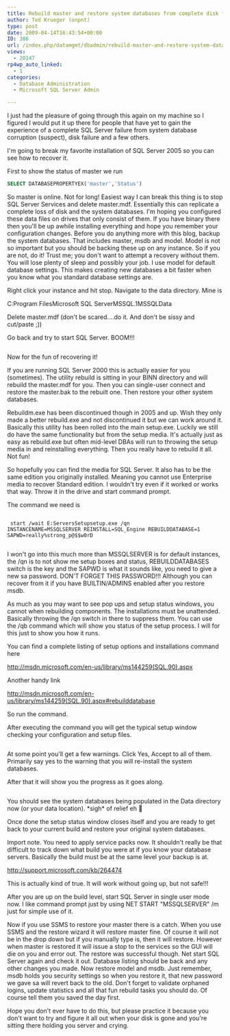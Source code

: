 ```yaml
---
title: Rebuild master and restore system databases from complete disk failure
author: Ted Krueger (onpnt)
type: post
date: 2009-04-14T16:43:54+00:00
ID: 386
url: /index.php/datamgmt/dbadmin/rebuild-master-and-restore-system-databa/
views:
  - 20147
rp4wp_auto_linked:
  - 1
categories:
  - Database Administration
  - Microsoft SQL Server Admin

---
```

I just had the pleasure of going through this again on my machine so I figured I would put it up there for people that have yet to gain the experience of a complete SQL Server failure from system database corruption (suspect), disk failure and a few others. 

I'm going to break my favorite installation of SQL Server 2005 so you can see how to recover it. 

First to show the status of master we run

```sql
SELECT DATABASEPROPERTYEX('master','Status')
```
So master is online. Not for long! Easiest way I can break this thing is to stop SQL Server Services and delete master.mdf. Essentially this can replicate a complete loss of disk and the system databases. I'm hoping you configured these data files on drives that only consist of them. If you have binary there then you'll be up awhile installing everything and hope you remember your configuration changes. Before you do anything more with this blog, backup the system databases. That includes master, msdb and model. Model is not so important but you should be backing these up on any instance. So if you are not, do it! Trust me; you don't want to attempt a recovery without them. You will lose plenty of sleep and possibly your job. I use model for default database settings. This makes creating new databases a bit faster when you know what you standard database settings are. 

Right click your instance and hit stop. Navigate to the data directory. Mine is
  
C:Program FilesMicrosoft SQL ServerMSSQL.1MSSQLData

Delete master.mdf (don't be scared....do it. And don't be sissy and cut/paste ;))

Go back and try to start SQL Server. BOOM!!!

<div class="image_block">
  <img src="/wp-content/uploads/blogs/DataMgmt//sysdb_1.gif" alt="" title="" />
</div>

Now for the fun of recovering it!

If you are running SQL Server 2000 this is actually easier for you (sometimes). The utility rebuild is sitting in your BINN directory and will rebuild the master.mdf for you. Then you can single-user connect and restore the master.bak to the rebuilt one. Then restore your other system databases.

Rebuildm.exe has been discontinued though in 2005 and up. Wish they only made a better rebuild.exe and not discontinued it but we can work around it. Basically this utility has been rolled into the main setup.exe. Luckily we still do have the same functionality but from the setup media. It's actually just as easy as rebuild.exe but often mid-level DBAs will run to throwing the setup media in and reinstalling everything. Then you really have to rebuild it all. Not fun!
  
So hopefully you can find the media for SQL Server. It also has to be the same edition you originally installed. Meaning you cannot use Enterprise media to recover Standard edition. I wouldn't try even if it worked or works that way. Throw it in the drive and start command prompt.

The command we need is
  
<code class="codespan"><br />
start /wait E:ServersSetupsetup.exe /qn INSTANCENAME=MSSQLSERVER REINSTALL=SQL_Engine REBUILDDATABASE=1 SAPWD=really%strong_p@$$w0rD<br />
</code>
  
I won't go into this much more than MSSQLSERVER is for default instances, the /qn is to not show me setup boxes and status, REBUILDDATABASES switch is the key and the SAPWD is what it sounds like, you need to give a new sa password. DON'T FORGET THIS PASSWORD!!! Although you can recover from it if you have BUILTIN/ADMINS enabled after you restore msdb.

As much as you may want to see pop ups and setup status windows, you cannot when rebuilding components. The installations must be unattended. Basically throwing the /qn switch in there to suppress them. You can use the /qb command which will show you status of the setup process. I will for this just to show you how it runs.

You can find a complete listing of setup options and installations command here
  
http://msdn.microsoft.com/en-us/library/ms144259(SQL.90).aspx
  
Another handy link
  
http://msdn.microsoft.com/en-us/library/ms144259(SQL.90).aspx#rebuilddatabase

So run the command.

After executing the command you will get the typical setup window checking your configuration and setup files.

<div class="image_block">
  <img src="/wp-content/uploads/blogs/DataMgmt//sysdb_2.gif" alt="" title="" />
</div>

At some point you'll get a few warnings. Click Yes, Accept to all of them. Primarily say yes to the warning that you will re-install the system databases.

After that it will show you the progress as it goes along.

<div class="image_block">
  <img src="/wp-content/uploads/blogs/DataMgmt//sysdb_3.gif" alt="" title="" />
</div>

You should see the system databases being populated in the Data directory now (or your data location). \*sigh\* of relief eh 🙂
  
Once done the setup status window closes itself and you are ready to get back to your current build and restore your original system databases.

Import note. You need to apply service packs now. It shouldn't really be that difficult to track down what build you were at if you know your database servers. Basically the build must be at the same level your backup is at.
  
http://support.microsoft.com/kb/264474
  
This is actually kind of true. It will work without going up, but not safe!!!

After you are up on the build level, start SQL Server in single user mode now. I like command prompt just by using NET START "MSSQLSERVER" /m just for simple use of it.

Now if you use SSMS to restore your master there is a catch. When you use SSMS and the restore wizard it will restore master fine. Of course it will not be in the drop down but if you manually type is, then it will restore. However when master is restored it will issue a stop to the services so the GUI will die on you and error out. The restore was successful though. Net start SQL Server again and check it out. Database listing should be back and any other changes you made. Now restore model and msdb. Just remember, msdb holds you security settings so when you restore it, that new password we gave sa will revert back to the old. Don't forget to validate orphaned logins, update statistics and all that fun rebuild tasks you should do. Of course tell them you saved the day first.

Hope you don't ever have to do this, but please practice it because you don't want to try and figure it all out when your disk is gone and you're sitting there holding you server and crying.